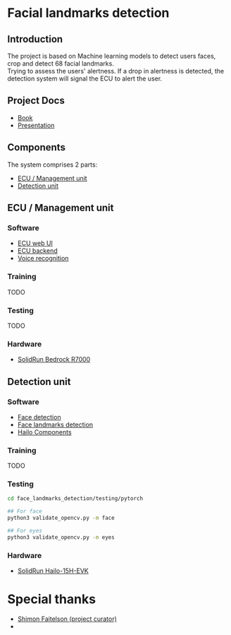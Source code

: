 # Facial landmarks detection

## Introduction
The project is based on Machine learning models to detect users faces, crop and detect 68 facial landmarks.\
Trying to assess the users' alertness.
If a drop in alertness is detected, the detection system will signal the ECU to alert the user.

## Project Docs
* [Book](Alertwatch.docx)
* [Presentation](Alertwatch.pptx)

## Components
The system comprises 2 parts:
* [ECU / Management unit](#ecu--management-unit)
* [Detection unit](#detection-unit)


## ECU / Management unit
### Software
* [ECU web UI](final_project/ECU/frontend)
* [ECU backend](final_project/ECU/backend)
* [Voice recognition](voice_recognition)

### Training
TODO
### Testing
TODO

### Hardware
* [SolidRun Bedrock R7000](https://www.solid-run.com/industrial-computers/bedrock-r7000-edgeai/)


## Detection unit

### Software
* [Face detection](face_detection)
* [Face landmarks detection](face_landmarks_detection)
* [Hailo Components](hailo)

### Training
TODO

### Testing

```bash
cd face_landmarks_detection/testing/pytorch

## For face
python3 validate_opencv.py -m face 

## For eyes
python3 validate_opencv.py -m eyes 
```

### Hardware
* [SolidRun Hailo-15H-EVK](https://www.solid-run.com/hailo-15-som/)


# Special thanks
* [Shimon Faitelson (project curator)](https://il.linkedin.com/in/shimon-faitelson-22975813)
* 